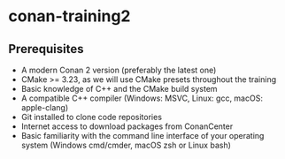 # conan-training2

## Prerequisites

- A modern Conan 2 version (preferably the latest one)
- CMake >= 3.23, as we will use CMake presets throughout the training
- Basic knowledge of C++ and the CMake build system
- A compatible C++ compiler (Windows: MSVC, Linux: gcc, macOS: apple-clang)
- Git installed to clone code repositories
- Internet access to download packages from ConanCenter
- Basic familiarity with the command line interface of your operating system (Windows cmd/cmder, macOS zsh or Linux bash)
